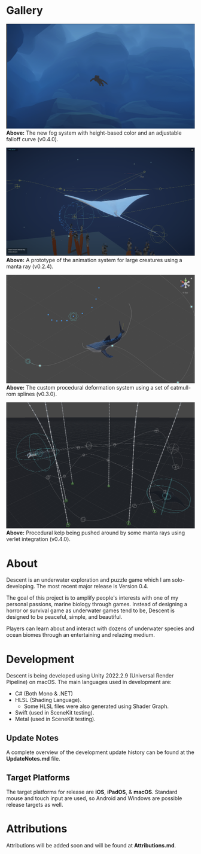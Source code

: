# Gallery
![The new fog system with height-based color and an adjustable falloff curve.](https://raw.githubusercontent.com/rvishwajith/Descent/main/Thumbnails/v0-4-0-fog2.png)
**Above:** The new fog system with height-based color and an adjustable falloff curve (v0.4.0).

![A prototype of the animation system for large creatures using a manta ray.](https://raw.githubusercontent.com/rvishwajith/Descent/main/Thumbnails/v0-2-4.png)
**Above:** A prototype of the animation system for large creatures using a manta ray (v0.2.4).

![The custom procedural deformation system using a set of catmull-rom splines.](https://raw.githubusercontent.com/rvishwajith/Descent/main/Thumbnails/spline-animation-demo.png)
**Above:** The custom procedural deformation system using a set of catmull-rom splines (v0.3.0).

![Procedural kelp being pushed around by some manta rays using verlet integration.](https://raw.githubusercontent.com/rvishwajith/Descent/main/Thumbnails/v0-4-0-verlet-kelp2.png)
**Above:** Procedural kelp being pushed around by some manta rays using verlet integration (v0.4.0).

# About
Descent is an underwater exploration and puzzle game which I am solo-developing. The most recent major release is Version 0.4.

The goal of this project is to amplify people's interests with one of my personal passions, marine biology through games. Instead of designing a horror or survival game as underwater games tend to be, Descent is designed to be peaceful, simple, and beautiful.

Players can learn about and interact with dozens of underwater species and ocean biomes through an entertaining and relazing medium.

# Development
Descent is being developed using Unity 2022.2.9 (Universal Render Pipeline) on macOS.
The main languages used in development are:
- C# (Both Mono & .NET)
- HLSL (Shading Language).
  - Some HLSL files were also generated using Shader Graph.
- Swift (used in SceneKit testing).
- Metal (used in SceneKit testing).

## Update Notes
A complete overview of the development update history can be found at the **UpdateNotes.md** file.

## Target Platforms
The target platforms for release are **iOS**, **iPadOS**, & **macOS**. Standard mouse and touch input are used, so Android and Windows are possible release targets as well.

# Attributions
Attributions will be added soon and will be found at **Attributions.md**.